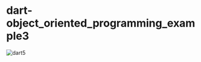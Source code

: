 # dart-object_oriented_programming_example3
![dart5](https://user-images.githubusercontent.com/80380569/136166935-a8f5bca7-5f8f-4931-92f7-f3870cfdc511.png)
